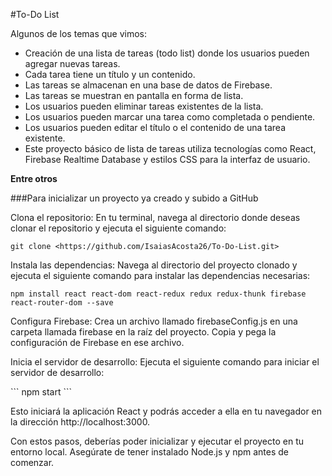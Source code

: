 #To-Do List

<p>
Algunos de los temas que vimos:
</p>

- Creación de una lista de tareas (todo list) donde los usuarios pueden agregar nuevas tareas.
- Cada tarea tiene un título y un contenido.
- Las tareas se almacenan en una base de datos de Firebase.
- Las tareas se muestran en pantalla en forma de lista.
- Los usuarios pueden eliminar tareas existentes de la lista.
- Los usuarios pueden marcar una tarea como completada o pendiente.
- Los usuarios pueden editar el título o el contenido de una tarea existente.
- Este proyecto básico de lista de tareas utiliza tecnologías como React, Firebase Realtime Database y estilos CSS para la interfaz de usuario.

**Entre otros**



###Para inicializar un proyecto ya creado y subido a GitHub
<p>
Clona el repositorio: En tu terminal, navega al directorio donde deseas clonar el repositorio y ejecuta el siguiente comando:
</p>

```
git clone <https://github.com/IsaiasAcosta26/To-Do-List.git>
```
<p>
Instala las dependencias: Navega al directorio del proyecto clonado y ejecuta el siguiente comando para instalar las dependencias necesarias:
</p>

```
npm install react react-dom react-redux redux redux-thunk firebase react-router-dom --save
```
<p>
Configura Firebase: Crea un archivo llamado firebaseConfig.js en una carpeta llamada firebase en la raíz del proyecto. Copia y pega la configuración de Firebase en ese archivo.
</p>

<p>
Inicia el servidor de desarrollo: Ejecuta el siguiente comando para iniciar el servidor de desarrollo:
</p>
```
npm start
```
<p>
Esto iniciará la aplicación React y podrás acceder a ella en tu navegador en la dirección http://localhost:3000.

Con estos pasos, deberías poder inicializar y ejecutar el proyecto en tu entorno local. Asegúrate de tener instalado Node.js y npm antes de comenzar.
</p>
